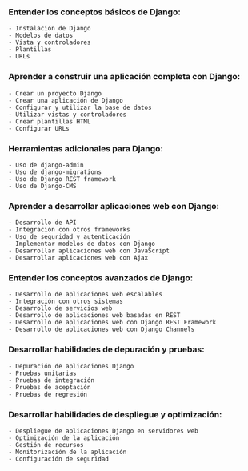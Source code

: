 ### Entender los conceptos básicos de Django:
    - Instalación de Django
    - Modelos de datos 
    - Vista y controladores 
    - Plantillas 
    - URLs 
### Aprender a construir una aplicación completa con Django:
    - Crear un proyecto Django 
    - Crear una aplicación de Django 
    - Configurar y utilizar la base de datos 
    - Utilizar vistas y controladores 
    - Crear plantillas HTML 
    - Configurar URLs
### Herramientas adicionales para Django: 
    - Uso de django-admin 
    - Uso de django-migrations 
    - Uso de Django REST framework 
    - Uso de Django-CMS
### Aprender a desarrollar aplicaciones web con Django:
    - Desarrollo de API 
    - Integración con otros frameworks 
    - Uso de seguridad y autenticación 
    - Implementar modelos de datos con Django 
    - Desarrollar aplicaciones web con JavaScript 
    - Desarrollar aplicaciones web con Ajax
### Entender los conceptos avanzados de Django:
    - Desarrollo de aplicaciones web escalables 
    - Integración con otros sistemas 
    - Desarrollo de servicios web 
    - Desarrollo de aplicaciones web basadas en REST 
    - Desarrollo de aplicaciones web con Django REST Framework 
    - Desarrollo de aplicaciones web con Django Channels
### Desarrollar habilidades de depuración y pruebas:
    - Depuración de aplicaciones Django 
    - Pruebas unitarias 
    - Pruebas de integración 
    - Pruebas de aceptación 
    - Pruebas de regresión
### Desarrollar habilidades de despliegue y optimización:
    - Despliegue de aplicaciones Django en servidores web 
    - Optimización de la aplicación 
    - Gestión de recursos 
    - Monitorización de la aplicación 
    - Configuración de seguridad